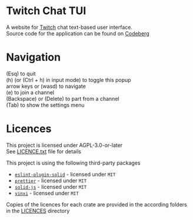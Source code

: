 <!--
Copyright 2024 sby1ce

SPDX-License-Identifier: AGPL-3.0-or-later
-->

# Twitch Chat TUI

A website for [Twitch](https://www.twitch.tv) chat text-based user interface. \
Source code for the application can be found on [Codeberg](https://codeberg.org/hedonic_treadmill/twitch-chat-tui)

# Navigation

(Esq) to quit \
(h) (or (Ctrl + h) in input mode) to toggle this popup \
arrow keys or (wasd) to navigate \
(e) to join a channel \
(Backspace) or (Delete) to part from a channel \
(Tab) to show the settings menu

# Licences

This project is licensed under AGPL-3.0-or-later \
See [LICENCE.txt](https://github.com/sby1ce/twitch-tui-page/blob/main/LICENCE.txt) file for details

This project is using the following third-party packages

- [`eslint-plugin-solid`](https://www.npmjs.com/package/eslint-plugin-solid) - licensed under `MIT`
- [`prettier`](https://www.npmjs.com/package/prettier) - licensed under `MIT`
- [`solid-js`](https://www.solidjs.com/) - licensed under `MIT`
- [`vinxi`](https://vinxi.vercel.app/) - licensed under `MIT`

Copies of the licences for each crate are provided
in the according folders in the [LICENCES](https://github.com/sby1ce/twitch-tui-page/blob/main/LICENCES/) directory
